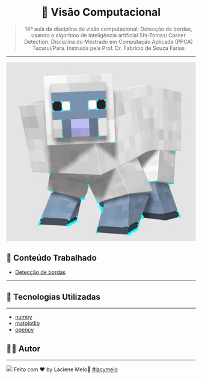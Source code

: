 <div align="center">
  <h1>
    🤖 Visão Computacional
  </h1>

  > 14ª aula da disciplina de visão computacional: Detecção de bordas, usando o algoritmo de inteligência artificial Shi-Tomasi Corner Detection. Disciplina do Mestrado em Computação Aplicada (PPCA) Tucuruí/Pará. Instruída pela Prof. Dr. Fabrício de Souza Farias

  ---
  
  <img src="../save/ovelha-borda-detectada.jpg" /> 
</div>

## :rocket: Conteúdo Trabalhado
<div align="Justify">

- [Detecção de bordas]()
---
</div>

## :rocket: Tecnologias Utilizadas
---
- [numpy]()
- [matplotlib]()
- [opencv]()
## :man_student: Autor
---
<a href="https://www.linkedin.com/in/laciene-alves-melo-97a69b222/" target="_blank"><img src="https://img.shields.io/badge/-LinkedIn-%230077B5?style=for-the-badge&logo=linkedin&logoColor=white" target="_blank"></a>
Feito com ♥ by Laciene Melo:wave: [#lacymelo](https://github.com/lacymelo)
